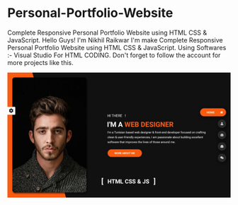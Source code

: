 # Personal-Portfolio-Website
Complete Responsive Personal Portfolio Website using HTML CSS & JavaScript.
Hello Guys! I'm Nikhil Raikwar
I'm make Complete Responsive Personal Portfolio Website using HTML CSS & JavaScript.
Using Softwares :- Visual Studio For HTML CODING.
Don't forget to follow  the account for more projects like this.

![Resume cv](/2.jpg)


